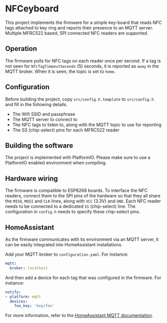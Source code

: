 # NFCeyboard

This project implements the firmware for a simple key-board that reads NFC tags
attached to key ring and reports their presence to an MQTT server. Multiple MFRC522
based, SPI connected NFC readers are supported.

## Operation

The firmware polls for NFC tags on each reader once per second. If a tag is not seen
for `NfcTagTimeoutSeconds` (5) seconds, it is reported as `away` in the MQTT broker.
When it is seen, the topic is set to `home`.

## Configuration

Before building the project, copy `src/config.h.template` to `src/config.h` and fill in
the following details.

* The Wifi SSID and passphrase
* The MQTT server to connect to
* The NFC tags to listen to, along with the MQTT topic to use for reporting
* The SS (chip-select) pins for each MFRC522 reader

## Building the software

The project is implemented with PlatformIO. Please make sure to use a PlatformIO enabled
environment when compiling.

## Hardware wiring

The firmware is compatible to ESP8266 boards. To interface the NFC readers, connect them
to the SPI pins of the hardware so that they all share the `MISO`, `MOSI` and `CLK` lines,
along with `VCC` (3.3V) and `GND`. Each NFC reader needs to be connected to a dedicated `SS`
(chip-select) line. The configuration in `config.h` needs to specify these chip-select pins.

## HomeAssistant

As the firmware communicates with its environment via an MQTT server, it can be easily
integrated into HomeAssistant installations.

Add your MQTT broker to `configuration.yaml`. For instance:

```yaml
mqtt:
  broker: localhost
```

And then add a device for each tag that was configured in the firmware. For instance:

```yaml
notify:
- platform: mqtt
  devices:
    foo_key: 'key/foo'
```

For more information, refer to the [HomeAssistant MQTT documentation](https://www.home-assistant.io/components/device_tracker.mqtt/).